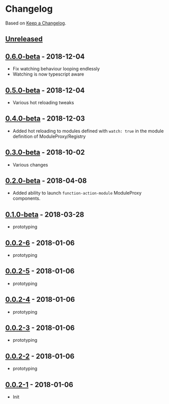 # Changelog

Based on [Keep a Changelog](http://keepachangelog.com/).

## [Unreleased]

## [0.6.0-beta][] - 2018-12-04

- Fix watching behaviour looping endlessly
- Watching is now typescript aware

## [0.5.0-beta][] - 2018-12-04

- Various hot reloading tweaks

## [0.4.0-beta][] - 2018-12-03

- Added hot reloading to modules defined with `watch: true` in the module definition of ModuleProxy/Registry

## [0.3.0-beta][] - 2018-10-02

- Various changes

## [0.2.0-beta][] - 2018-04-08

- Added ability to launch `function-action-module` ModuleProxy components.

## [0.1.0-beta][] - 2018-03-28

- prototyping

## [0.0.2-6][] - 2018-01-06

- prototyping

## [0.0.2-5][] - 2018-01-06

- prototyping

## [0.0.2-4][] - 2018-01-06

- prototyping

## [0.0.2-3][] - 2018-01-06

- prototyping

## [0.0.2-2][] - 2018-01-06

- prototyping

## [0.0.2-1][] - 2018-01-06

- Init

[Unreleased]: https://github.com/nfour/reaco/compare/v0.6.0-beta...HEAD
[0.6.0-beta]: https://github.com/nfour/reaco/compare/v0.5.0-beta...v0.6.0-beta
[0.5.0-beta]: https://github.com/nfour/reaco/compare/v0.4.0-beta...v0.5.0-beta
[0.4.0-beta]: https://github.com/nfour/reaco/compare/v0.3.0-beta...v0.4.0-beta
[0.3.0-beta]: https://github.com/nfour/reaco/compare/v0.2.0-beta...v0.3.0-beta
[0.2.0-beta]: https://github.com/nfour/reaco/compare/v0.1.0-beta...v0.2.0-beta
[0.1.0-beta]: https://github.com/nfour/reaco/compare/v0.0.2-6...v0.1.0-beta
[0.0.2-6]: https://github.com/nfour/reaco/compare/v0.0.2-5...v0.0.2-6
[0.0.2-5]: https://github.com/nfour/reaco/compare/v0.0.2-4...v0.0.2-5
[0.0.2-4]: https://github.com/nfour/reaco/compare/v0.0.2-3...v0.0.2-4
[0.0.2-3]: https://github.com/nfour/reaco/compare/v0.0.2-2...v0.0.2-3
[0.0.2-2]: https://github.com/nfour/reaco/compare/v0.0.2-1...v0.0.2-2
[0.0.2-1]: https://github.com/nfour/reaco/tree/v0.0.2-1
